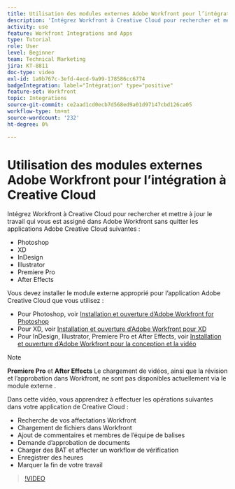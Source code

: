 ```yaml
---
title: Utilisation des modules externes Adobe Workfront pour l’intégration à Creative Cloud
description: 'Intégrez Workfront à Creative Cloud pour rechercher et mettre à jour le travail qui vous est assigné dans Workfront sans quitter les applications de Creative Cloud suivantes : Photoshop, XD, InDesign, Illustrator, Premiere Pro et l’.'
activity: use
feature: Workfront Integrations and Apps
type: Tutorial
role: User
level: Beginner
team: Technical Marketing
jira: KT-8811
doc-type: video
exl-id: 1a9b767c-3efd-4ecd-9a99-178586cc6774
badgeIntegration: label="Intégration" type="positive"
feature-set: Workfront
topic: Integrations
source-git-commit: ce2aad1cd0ecb7d568ed9a01d97147cbd126ca05
workflow-type: tm+mt
source-wordcount: '232'
ht-degree: 0%

---
```


# Utilisation des modules externes Adobe Workfront pour l’intégration à Creative Cloud

Intégrez Workfront à Creative Cloud pour rechercher et mettre à jour le travail qui vous est assigné dans Adobe Workfront sans quitter les applications Adobe Creative Cloud suivantes :

* Photoshop
* XD
* InDesign
* Illustrator
* Premiere Pro
* After Effects

Vous devez installer le module externe approprié pour l’application Adobe Creative Cloud que vous utilisez :

* Pour Photoshop, voir [Installation et ouverture d’Adobe Workfront for Photoshop](https://experienceleague.adobe.com/docs/workfront/using/adobe-workfront-integrations/workfront-for-creative-cloud/install-wf-cc/wf-cc-install-ps.html?)
* Pour XD, voir [Installation et ouverture d’Adobe Workfront pour XD](https://experienceleague.adobe.com/docs/workfront/using/adobe-workfront-integrations/workfront-for-creative-cloud/install-wf-cc/wf-adobe-xd-install.html?)
* Pour InDesign, Illustrator, Premiere Pro et After Effects, voir [Installation et ouverture d’Adobe Workfront pour la conception et la vidéo](https://experienceleague.adobe.com/docs/workfront/using/adobe-workfront-integrations/workfront-for-creative-cloud/install-wf-cc/wf-install-cc.html?)

>[!NOTE]
>
>**Premiere Pro** et **After Effects** Le chargement de vidéos, ainsi que la révision et l’approbation dans Workfront, ne sont pas disponibles actuellement via le module externe .


Dans cette vidéo, vous apprendrez à effectuer les opérations suivantes dans votre application de Creative Cloud :

* Recherche de vos affectations Workfront
* Chargement de fichiers dans Workfront
* Ajout de commentaires et membres de l’équipe de balises
* Demande d’approbation de documents
* Charger des BAT et affecter un workflow de vérification
* Enregistrer des heures
* Marquer la fin de votre travail

>[!VIDEO](https://video.tv.adobe.com/v/3415452/?quality=12&learn=on)
